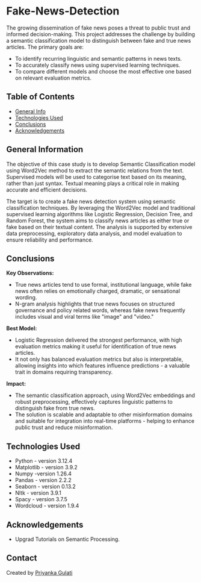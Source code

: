 # Fake-News-Detection
The growing dissemination of fake news poses a threat to public trust and informed decision-making. This project addresses the challenge by building a semantic classification model to distinguish between fake and true news articles. The primary goals are:
- To identify recurring linguistic and semantic patterns in news texts.
- To accurately classify news using supervised learning techniques.
- To compare different models and choose the most effective one based on relevant evaluation metrics.

## Table of Contents
* [General Info](#general-information)
* [Technologies Used](#technologies-used)
* [Conclusions](#conclusions)
* [Acknowledgements](#acknowledgements)

## General Information
The objective of this case study is to develop Semantic Classification model using Word2Vec method to extract the semantic relations from the text. Supervised models will be used to categorise text based on its meaning, rather than just syntax. Textual meaning plays a critical role in making accurate and efficient decisions.

The target is to create a fake news detection system using semantic classification techniques. By leveraging the Word2Vec model and traditional supervised learning algorithms like Logistic Regression, Decision Tree, and Random Forest, the system aims to classify news articles as either true or fake based on their textual content. The analysis is supported by extensive data preprocessing, exploratory data analysis, and model evaluation to ensure reliability and performance.
## Conclusions
**Key Observations:**
- True news articles tend to use formal, institutional language, while fake news often relies on emotionally charged, dramatic, or sensational wording.
- N-gram analysis highlights that true news focuses on structured governance and policy related words, whereas fake news frequently includes visual and viral terms like "image" and "video."

**Best Model:**
- Logistic Regression delivered the strongest performance, with high evaluation metrics making it useful for identification of true news articles.
- It not only has balanced evaluation metrics but also is interpretable, allowing insights into which features influence predictions - a valuable trait in domains requiring transparency.
  
**Impact:**
- The semantic classification approach, using Word2Vec embeddings and robust preprocessing, effectively captures linguistic patterns to distinguish fake from true news.
- The solution is scalable and adaptable to other misinformation domains and suitable for integration into real-time platforms - helping to enhance public trust and reduce misinformation.

## Technologies Used
- Python - version 3.12.4
- Matplotlib - version 3.9.2
- Numpy -version 1.26.4
- Pandas - version 2.2.2
- Seaborn - version 0.13.2
- Nltk - version 3.9.1
- Spacy - version 3.7.5
- Wordcloud - version 1.9.4

## Acknowledgements
- Upgrad Tutorials on Semantic Processing.

## Contact
Created by [Priyanka Gulati](https://github.com/pgulati9)
